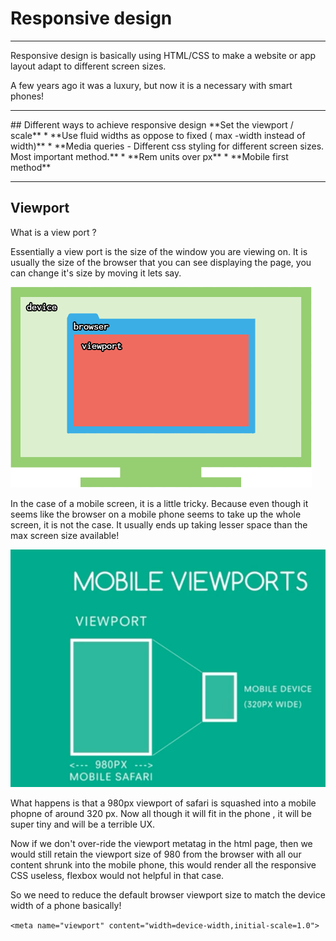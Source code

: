 # Responsive design
-----
Responsive design is basically using HTML/CSS to make a website or app layout adapt to different screen sizes.

A few years ago it was a luxury, but now it is a necessary with smart phones!

<hr>
## Different ways to achieve responsive design
 **Set the viewport / scale**
* **Use fluid widths as oppose to fixed ( max -width instead of width)**
* **Media queries - Different css styling for different screen sizes. Most important method.**
* **Rem units over px**
* **Mobile first method**

---
## Viewport

What is a view port ?

Essentially a view port is the size of the window you are viewing on. It is usually the size of the browser that you can see displaying the page, you can change it's size by moving it lets say.

![viewport](Resources/viewport.png)

In the case of a mobile screen, it is a little tricky.
Because even though it seems like the browser on a mobile phone seems to take up the whole screen, it is not the case. It usually ends up taking lesser space than the max screen size available!

![mobileViewport](Resources/mobile&#32;viewport.png)

What happens is that a 980px viewport of safari is squashed into a mobile phopne of around 320 px. Now all though it will fit in the phone , it will be super tiny and will be a terrible UX. 

Now if we don't over-ride the viewport metatag in the html page, then we would still retain the viewport size of 980 from the browser with all our content shrunk into the mobile phone, this would render all the responsive CSS useless, flexbox would not helpful in that case. 

So we need to reduce the default browser viewport size to match the device width of a phone basically! 

`<meta name="viewport" content="width=device-width,initial-scale=1.0">`